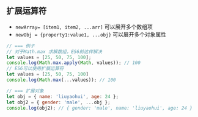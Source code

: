 
## 扩展运算符
* `newArray= [item1, item2, ...arr]` 可以展开多个数组项
* `newObj = {property1:value1, ...obj}` 可以展开多个对象属性
```js
// === 例子
// 对于Math.max 求解数组，ES6前这样解决
let values = [25, 50, 75, 100];
console.log(Math.max.apply(Math, values)); // 100
// ES6可以使用扩展运算符
let values = [25, 50, 75, 100]
console.log(Math.max(...values)); // 100

// === 扩展对象
let obj = { name: 'liuyaohui', age: 24 };
let obj2 = { gender: 'male', ...obj };
console.log(obj2); // { gender: 'male', name: 'liuyaohui', age: 24 }
```